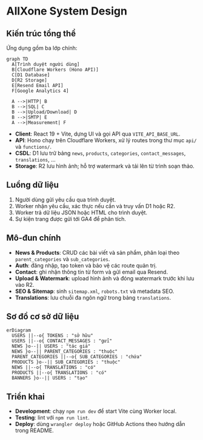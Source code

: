 # AllXone System Design

## Kiến trúc tổng thể
Ứng dụng gồm ba lớp chính:

```mermaid
graph TD
  A[Trình duyệt người dùng]
  B[Cloudflare Workers (Hono API)]
  C[D1 Database]
  D[R2 Storage]
  E[Resend Email API]
  F[Google Analytics 4]

  A -->|HTTP| B
  B -->|SQL| C
  B -->|Upload/Download| D
  B -->|SMTP| E
  A -->|Measurement| F
```

- **Client**: React 19 + Vite, dựng UI và gọi API qua `VITE_API_BASE_URL`.
- **API**: Hono chạy trên Cloudflare Workers, xử lý routes trong thư mục `api/` và `functions/`.
- **CSDL**: D1 lưu trữ bảng `news`, `products`, `categories`, `contact_messages`, `translations`, ...
- **Storage**: R2 lưu hình ảnh; hỗ trợ watermark và tải lên từ trình soạn thảo.

## Luồng dữ liệu
1. Người dùng gửi yêu cầu qua trình duyệt.
2. Worker nhận yêu cầu, xác thực nếu cần và truy vấn D1 hoặc R2.
3. Worker trả dữ liệu JSON hoặc HTML cho trình duyệt.
4. Sự kiện trang được gửi tới GA4 để phân tích.

## Mô-đun chính
- **News & Products**: CRUD các bài viết và sản phẩm, phân loại theo `parent_categories` và `sub_categories`.
- **Auth**: đăng nhập, tạo token và bảo vệ các route quản trị.
- **Contact**: ghi nhận thông tin từ form và gửi email qua Resend.
- **Upload & Watermark**: upload hình ảnh và đóng watermark trước khi lưu vào R2.
- **SEO & Sitemap**: sinh `sitemap.xml`, `robots.txt` và metadata SEO.
- **Translations**: lưu chuỗi đa ngôn ngữ trong bảng `translations`.

## Sơ đồ cơ sở dữ liệu
```mermaid
erDiagram
  USERS ||--o{ TOKENS : "sở hữu"
  USERS ||--o{ CONTACT_MESSAGES : "gửi"
  NEWS }o--|| USERS : "tác giả"
  NEWS }o--|| PARENT_CATEGORIES : "thuộc"
  PARENT_CATEGORIES ||--o{ SUB_CATEGORIES : "chứa"
  PRODUCTS }o--|| SUB_CATEGORIES : "thuộc"
  NEWS ||--o{ TRANSLATIONS : "có"
  PRODUCTS ||--o{ TRANSLATIONS : "có"
  BANNERS }o--|| USERS : "tạo"
```

## Triển khai
- **Development**: chạy `npm run dev` để start Vite cùng Worker local.
- **Testing**: lint với `npm run lint`.
- **Deploy**: dùng `wrangler deploy` hoặc GitHub Actions theo hướng dẫn trong README.

